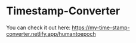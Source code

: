 # Timestamp-Converter
You can check it out here: 
https://my-time-stamp-converter.netlify.app/humantoepoch
